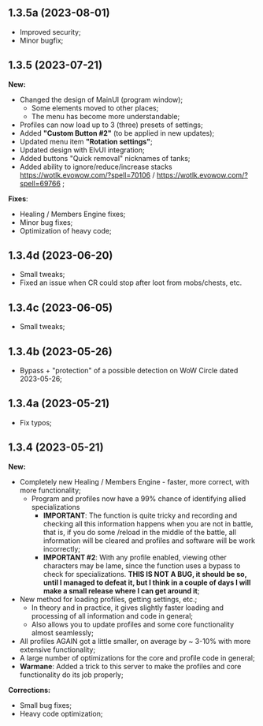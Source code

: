 ## 1.3.5a (2023-08-01)
- Improved security;
- Minor bugfix;

## 1.3.5 (2023-07-21)
**New:**
- Changed the design of MainUI (program window);
	- Some elements moved to other places;
	- The menu has become more understandable;
- Profiles can now load up to 3 (three) presets of settings;
- Added **"Custom Button #2"** (to be applied in new updates);
- Updated menu item **"Rotation settings"**;
- Updated design with ElvUI integration;
- Added buttons "Quick removal" nicknames of tanks;
- Added ability to ignore/reduce/increase stacks https://wotlk.evowow.com/?spell=70106 / https://wotlk.evowow.com/?spell=69766 ;

**Fixes**:
- Healing / Members Engine fixes;
- Minor bug fixes;
- Optimization of heavy code;

## 1.3.4d (2023-06-20)
- Small tweaks;
- Fixed an issue when CR could stop after loot from mobs/chests, etc.

## 1.3.4c (2023-06-05)
- Small tweaks;

## 1.3.4b (2023-05-26)
- Bypass + "protection" of a possible detection on WoW Circle dated 2023-05-26;

## 1.3.4a (2023-05-21)
- Fix typos;

## 1.3.4 (2023-05-21)
**New:**
- Completely new Healing / Members Engine - faster, more correct, with more functionality;
	- Program and profiles now have a 99% chance of identifying allied specializations
		- **IMPORTANT**: The function is quite tricky and recording and checking all this information happens when you are not in battle, that is, if you do some /reload in the middle of the battle, all information will be cleared and profiles and software will be work incorrectly;
		- **IMPORTANT #2**: With any profile enabled, viewing other characters may be lame, since the function uses a bypass to check for specializations. **THIS IS NOT A BUG, it should be so, until I managed to defeat it, but I think in a couple of days I will make a small release where I can get around it**;
- New method for loading profiles, getting settings, etc.;
	- In theory and in practice, it gives slightly faster loading and processing of all information and code in general;
	- Also allows you to update profiles and some core functionality almost seamlessly;
- All profiles AGAIN got a little smaller, on average by ~ 3-10% with more extensive functionality;
- A large number of optimizations for the core and profile code in general;
- **Warmane**: Added a trick to this server to make the profiles and core functionality do its job properly;

**Corrections:**
- Small bug fixes;
- Heavy code optimization;